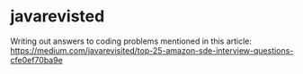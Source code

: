 # javarevisted

Writing out answers to coding problems mentioned in this article:
https://medium.com/javarevisited/top-25-amazon-sde-interview-questions-cfe0ef70ba9e
